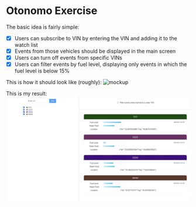 # Otonomo Exercise

The basic idea is fairly simple:
- [x] Users can subscribe to VIN by entering the VIN and adding it to the watch list
- [x] Events from those vehicles should be displayed in the main screen
- [x] Users can turn off events from specific VINs
- [x] Users can filter events by fuel level, displaying only events in which the fuel level is below 15%

This is how it should look like (roughly):
![mockup](https://raw.githubusercontent.com/naoric/otonomo-exercise/master/otonomo-web-preview.png)

This is my result:
![result](https://raw.githubusercontent.com/yotamelkaslasy/otonomo-exercise/master/otonomo-screeshot.jpg)
